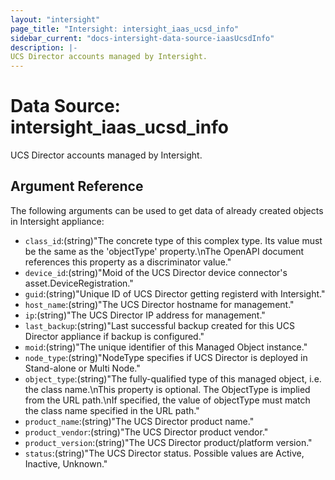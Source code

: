 ```yaml
---
layout: "intersight"
page_title: "Intersight: intersight_iaas_ucsd_info"
sidebar_current: "docs-intersight-data-source-iaasUcsdInfo"
description: |-
UCS Director accounts managed by Intersight.
---
```


# Data Source: intersight_iaas_ucsd_info
UCS Director accounts managed by Intersight.
## Argument Reference
The following arguments can be used to get data of already created objects in Intersight appliance:
* `class_id`:(string)"The concrete type of this complex type. Its value must be the same as the 'objectType' property.\nThe OpenAPI document references this property as a discriminator value."
* `device_id`:(string)"Moid of the UCS Director device connector's asset.DeviceRegistration."
* `guid`:(string)"Unique ID of UCS Director getting registerd with Intersight."
* `host_name`:(string)"The UCS Director hostname for management."
* `ip`:(string)"The UCS Director IP address for management."
* `last_backup`:(string)"Last successful backup created for this UCS Director appliance if backup is configured."
* `moid`:(string)"The unique identifier of this Managed Object instance."
* `node_type`:(string)"NodeType specifies if UCS Director is deployed in Stand-alone or Multi Node."
* `object_type`:(string)"The fully-qualified type of this managed object, i.e. the class name.\nThis property is optional. The ObjectType is implied from the URL path.\nIf specified, the value of objectType must match the class name specified in the URL path."
* `product_name`:(string)"The UCS Director product name."
* `product_vendor`:(string)"The UCS Director product vendor."
* `product_version`:(string)"The UCS Director product/platform version."
* `status`:(string)"The UCS Director status. Possible values are Active, Inactive, Unknown."
